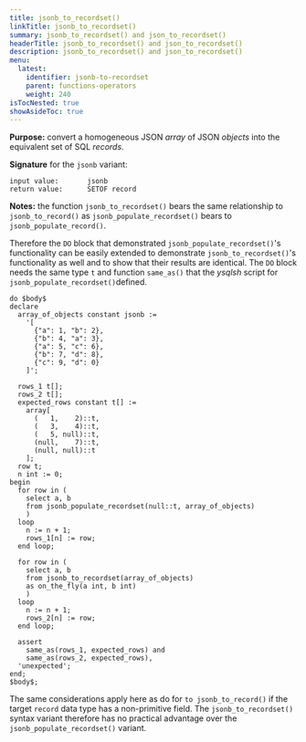 ```yaml
---
title: jsonb_to_recordset()
linkTitle: jsonb_to_recordset()
summary: jsonb_to_recordset() and json_to_recordset() 
headerTitle: jsonb_to_recordset() and json_to_recordset()
description: jsonb_to_recordset() and json_to_recordset()
menu:
  latest:
    identifier: jsonb-to-recordset
    parent: functions-operators
    weight: 240
isTocNested: true
showAsideToc: true
---
```


**Purpose:** convert a homogeneous JSON _array_ of JSON _objects_ into the equivalent set of SQL _records_.

**Signature** for the `jsonb` variant:

```
input value:       jsonb
return value:      SETOF record
```

**Notes:** the function `jsonb_to_recordset()` bears the same relationship to `jsonb_to_record()` as  `jsonb_populate_recordset()` bears to `jsonb_populate_record()`.

Therefore the `DO` block that demonstrated `jsonb_populate_recordset()`'s functionality can be easily extended to demonstrate `jsonb_to_recordset()`'s functionality as well and to show that their results are identical. The `DO` block needs the same type `t` and function `same_as()` that the _ysqlsh_ script for `jsonb_populate_recordset()`defined.

```postgresql
do $body$
declare
  array_of_objects constant jsonb :=
    '[
      {"a": 1, "b": 2},
      {"b": 4, "a": 3},
      {"a": 5, "c": 6},
      {"b": 7, "d": 8},
      {"c": 9, "d": 0}
    ]';

  rows_1 t[];
  rows_2 t[];
  expected_rows constant t[] :=
    array[
      (   1,    2)::t,
      (   3,    4)::t,
      (   5, null)::t,
      (null,    7)::t,
      (null, null)::t
    ];
  row t;
  n int := 0;
begin
  for row in (
    select a, b
    from jsonb_populate_recordset(null::t, array_of_objects)
    )
  loop
    n := n + 1;
    rows_1[n] := row;
  end loop;

  for row in (
    select a, b
    from jsonb_to_recordset(array_of_objects)
    as on_the_fly(a int, b int)
    )
  loop
    n := n + 1;
    rows_2[n] := row;
  end loop;

  assert
    same_as(rows_1, expected_rows) and
    same_as(rows_2, expected_rows),
  'unexpected';
end;
$body$;
```

The same considerations apply here as do for `to jsonb_to_record()` if the target `record` data type has a non-primitive field. The `jsonb_to_recordset()` syntax variant therefore has no practical advantage over the `jsonb_populate_recordset()` variant.
